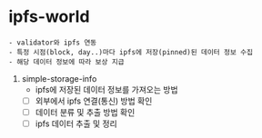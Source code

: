 # ipfs-world
    - validator와 ipfs 연동
    - 특정 시점(block, day..)마다 ipfs에 저장(pinned)된 데이터 정보 수집
    - 해당 데이터 정보에 따라 보상 지급

1. simple-storage-info
   - ipfs에 저장된 데이터 정보를 가져오는 방법
   - [ ] 외부에서 ipfs 연결(통신) 방법 확인
   - [ ] 데이터 분류 및 추출 방법 확인
   - [ ] ipfs 데이터 추출 및 정리